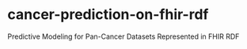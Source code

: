 # cancer-prediction-on-fhir-rdf
Predictive Modeling for Pan-Cancer Datasets Represented in FHIR RDF

